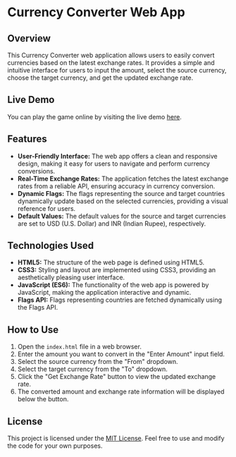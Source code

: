 # Currency Converter Web App

## Overview
This Currency Converter web application allows users to easily convert currencies based on the latest exchange rates. It provides a simple and intuitive interface for users to input the amount, select the source currency, choose the target currency, and get the updated exchange rate.

## Live Demo

You can play the game online by visiting the live demo [here](https://rahulshah8383.github.io/Currency-Converter/).


## Features
- **User-Friendly Interface:** The web app offers a clean and responsive design, making it easy for users to navigate and perform currency conversions.
- **Real-Time Exchange Rates:** The application fetches the latest exchange rates from a reliable API, ensuring accuracy in currency conversion.
- **Dynamic Flags:** The flags representing the source and target countries dynamically update based on the selected currencies, providing a visual reference for users.
- **Default Values:** The default values for the source and target currencies are set to USD (U.S. Dollar) and INR (Indian Rupee), respectively.

## Technologies Used
- **HTML5:** The structure of the web page is defined using HTML5.
- **CSS3:** Styling and layout are implemented using CSS3, providing an aesthetically pleasing user interface.
- **JavaScript (ES6):** The functionality of the web app is powered by JavaScript, making the application interactive and dynamic.
- **Flags API:** Flags representing countries are fetched dynamically using the Flags API.

## How to Use
1. Open the `index.html` file in a web browser.
2. Enter the amount you want to convert in the "Enter Amount" input field.
3. Select the source currency from the "From" dropdown.
4. Select the target currency from the "To" dropdown.
5. Click the "Get Exchange Rate" button to view the updated exchange rate.
6. The converted amount and exchange rate information will be displayed below the button.

## License
This project is licensed under the [MIT License](LICENSE). Feel free to use and modify the code for your own purposes.
